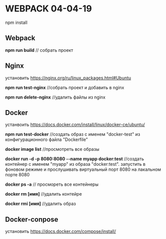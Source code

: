 # WEBPACK 04-04-19

npm install

## Webpack

<b>npm run build</b> // собрать проект

## Nginx

установить <a>https://nginx.org/ru/linux_packages.html#Ubuntu</a>

<b>npm run test-nginx</b> //собрать проект и добавить в nginx

<b>npm run delete-nginx</b> //удалить файлы из nginx

## Docker

устанвоить <a>https://docs.docker.com/install/linux/docker-ce/ubuntu/</a>

<b>npm run test-docker</b> //создать образ с именем "docker-test" из конфигурационного файла "Dockerfile"

<b>docker image list</b> //просмотреть все образы

<b>docker run -d -p 8080:8080 --name myapp docker:test</b> //создать контейнер с именем "myapp" из образа "docker:test". запустить в фоновом режиме и прослушивать виртуальный порт 8080 на лакальном порте 8080

<b>docker ps -a</b> // просмореть все контейнеры

<b>docker rm [имя]</b> //удалить контейре

<b>docker rmi [имя]</b> //удалить образ

## Docker-conpose

установить <a>https://docs.docker.com/compose/install/</a>
